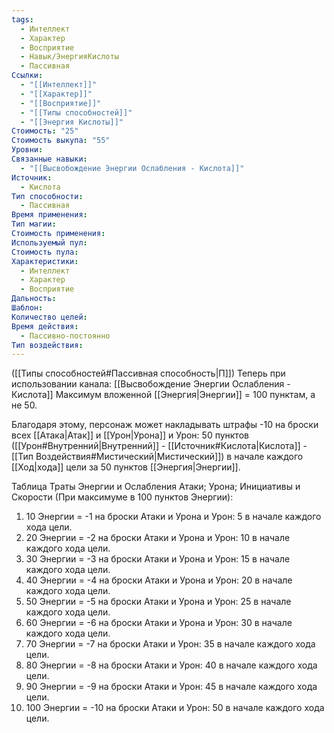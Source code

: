 ```yaml
---
tags:
  - Интеллект
  - Характер
  - Восприятие
  - Навык/ЭнергияКислоты
  - Пассивная
Ссылки:
  - "[[Интеллект]]"
  - "[[Характер]]"
  - "[[Восприятие]]"
  - "[[Типы способностей]]"
  - "[[Энергия Кислоты]]"
Стоимость: "25"
Стоимость выкупа: "55"
Уровни: 
Связанные навыки:
  - "[[Высвобождение Энергии Ослабления - Кислота]]"
Источник:
  - Кислота
Тип способности:
  - Пассивная
Время применения: 
Тип магии: 
Стоимость применения: 
Используемый пул: 
Стоимость пула: 
Характеристики:
  - Интеллект
  - Характер
  - Восприятие
Дальность: 
Шаблон: 
Количество целей: 
Время действия:
  - Пассивно-постоянно
Тип воздействия:
---
```

([[Типы способностей#Пассивная способность|П]]) Теперь при использовании канала: [[Высвобождение Энергии Ослабления - Кислота]] Максимум вложенной [[Энергия|Энергии]] = 100 пунктам, а не 50.

Благодаря этому, персонаж может накладывать штрафы -10 на броски всех [[Атака|Атак]] и [[Урон|Урона]] и Урон: 50 пунктов ([[Урон#Внутренний|Внутренний]] - [[Источник#Кислота|Кислота]] - [[Тип Воздействия#Мистический|Мистический]]) в начале каждого [[Ход|хода]] цели за 50 пунктов [[Энергия|Энергии]].  

Таблица Траты Энергии и Ослабления Атаки; Урона; Инициативы и Скорости
(При максимуме в 100 пунктов Энергии):

1. 10 Энергии = -1 на броски Атаки и Урона и Урон: 5 в начале каждого хода цели. 
2. 20 Энергии = -2 на броски Атаки и Урона и Урон: 10 в начале каждого хода цели. 
3. 30 Энергии = -3 на броски Атаки и Урона и Урон: 15 в начале каждого хода цели. 
4. 40 Энергии = -4 на броски Атаки и Урона и Урон: 20 в начале каждого хода цели.  
5. 50 Энергии = -5 на броски Атаки и Урона и Урон: 25 в начале каждого хода цели. 
6. 60 Энергии = -6 на броски Атаки и Урона и Урон: 30 в начале каждого хода цели. 
7. 70 Энергии = -7 на броски Атаки и Урон: 35 в начале каждого хода цели. 
8. 80 Энергии = -8 на броски Атаки и Урон: 40 в начале каждого хода цели. 
9. 90 Энергии = -9 на броски Атаки и Урон: 45 в начале каждого хода цели. 
10. 100 Энергии = -10 на броски Атаки и Урон: 50 в начале каждого хода цели. 